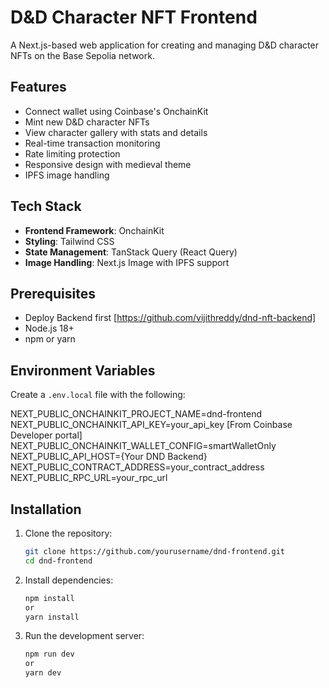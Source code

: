 # D&D Character NFT Frontend

A Next.js-based web application for creating and managing D&D character NFTs on the Base Sepolia network.

## Features

- Connect wallet using Coinbase's OnchainKit
- Mint new D&D character NFTs
- View character gallery with stats and details
- Real-time transaction monitoring
- Rate limiting protection
- Responsive design with medieval theme
- IPFS image handling

## Tech Stack

- **Frontend Framework**: OnchainKit
- **Styling**: Tailwind CSS
- **State Management**: TanStack Query (React Query)
- **Image Handling**: Next.js Image with IPFS support

## Prerequisites

- Deploy Backend first [https://github.com/vijithreddy/dnd-nft-backend]
- Node.js 18+
- npm or yarn

## Environment Variables

Create a `.env.local` file with the following:

NEXT_PUBLIC_ONCHAINKIT_PROJECT_NAME=dnd-frontend
NEXT_PUBLIC_ONCHAINKIT_API_KEY=your_api_key [From Coinbase Developer portal]
NEXT_PUBLIC_ONCHAINKIT_WALLET_CONFIG=smartWalletOnly
NEXT_PUBLIC_API_HOST={Your DND Backend}
NEXT_PUBLIC_CONTRACT_ADDRESS=your_contract_address
NEXT_PUBLIC_RPC_URL=your_rpc_url

## Installation

1. Clone the repository:

   ```bash
   git clone https://github.com/yourusername/dnd-frontend.git
   cd dnd-frontend

2. Install dependencies:

   ```bash
   npm install 
   or
   yarn install

3. Run the development server:

   ```bash
   npm run dev
   or
   yarn dev
